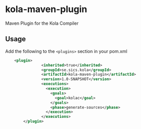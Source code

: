 # kola-maven-plugin
Maven Plugin for the Kola Compiler

## Usage

Add the following to the `<plugins>` section in your pom.xml
```xml
	<plugin>
                <inherited>true</inherited>
                <groupId>se.sics.kola</groupId>
                <artifactId>kola-maven-plugin</artifactId>
                <version>1.0-SNAPSHOT</version>
                <executions>
                  <execution>
                    <goals>
                      <goal>kolac</goal>
                    </goals>
                    <phase>generate-sources</phase>
                  </execution>
                </executions>
        </plugin>
```
